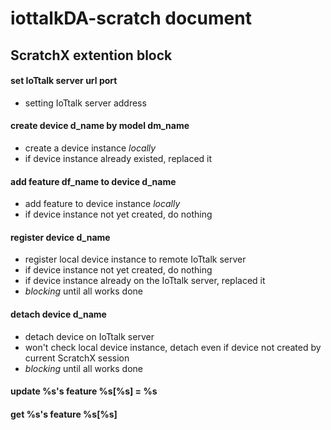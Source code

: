 # iottalkDA-scratch document




## ScratchX extention block

#### set IoTtalk server __url__ __port__
- setting IoTtalk server address


#### create device __d\_name__ by model __dm\_name__
- create a device instance *locally*
- if device instance already existed, replaced it


#### add feature __df\_name__ to device __d\_name__
- add feature to device instance *locally*
- if device instance not yet created, do nothing


#### register device __d\_name__
- register local device instance to remote IoTtalk server
- if device instance not yet created, do nothing
- if device instance already on the IoTtalk server, replaced it
- *blocking* until all works done


#### detach device __d\_name__
- detach device on IoTtalk server
- won't check local device instance, detach even if device not created by current ScratchX session
- *blocking* until all works done


#### update %s\'s feature %s[%s] = %s


#### get %s\'s feature %s[%s]
